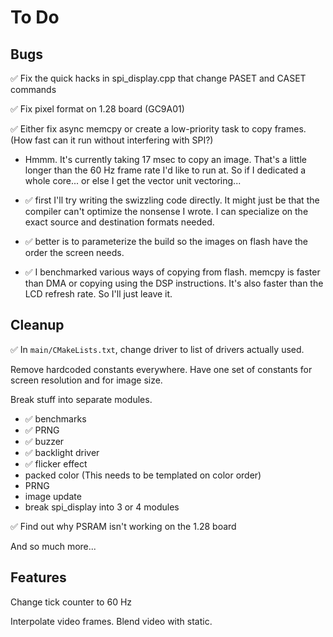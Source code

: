 # To Do

<!--
Green check: &#x2705;
Red X:       &#x274c;
-->

## Bugs

&#x2705; Fix the quick hacks in spi_display.cpp that change PASET
and CASET commands

&#x2705; Fix pixel format on 1.28 board (GC9A01)

&#x2705; Either fix async memcpy or create a low-priority task to copy
frames.  (How fast can it run without interfering with SPI?)

 - Hmmm.  It's currently taking 17 msec to copy an image.  That's
   a little longer than the 60 Hz frame rate I'd like to run at.
   So if I dedicated a whole core...  or else I get the vector unit
   vectoring...

 - &#x2705; first I'll try writing the swizzling code directly.  It might
   just be that the compiler can't optimize the nonsense I wrote.
   I can specialize on the exact source and destination formats needed.

 - &#x2705; better is to parameterize the build so the images on flash have
   the order the screen needs.

 - &#x2705; I benchmarked various ways of copying from flash.  memcpy
   is faster than DMA or copying using the DSP instructions.  It's also
   faster than the LCD refresh rate.  So I'll just leave it.

## Cleanup

&#x2705; In `main/CMakeLists.txt`, change driver to list of drivers actually used.

Remove hardcoded constants everywhere.  Have one set of constants
for screen resolution and for image size.

Break stuff into separate modules.

  * &#x2705; benchmarks
  * &#x2705; PRNG
  * &#x2705; buzzer
  * &#x2705; backlight driver
  * &#x2705; flicker effect
  * packed color  (This needs to be templated on color order)
  * PRNG
  * image update
  * break spi_display into 3 or 4 modules

&#x2705; Find out why PSRAM isn't working on the 1.28 board

And so much more...


## Features

Change tick counter to 60 Hz

Interpolate video frames.  Blend video with static.
